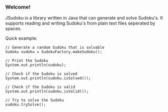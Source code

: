 ### Welcome!

JSudoku is a library written in Java that can generate and solve Sudoku's. It supports reading and writing Sudoku's from plain text files seperated by spaces. 

Quick example:
```
// Generate a random Sudoku that is solvable
Sudoku sudoku = SudokuFactory.makeSudoku();
		
// Print the Sudoku
System.out.println(sudoku);
		
// Check if the Sudoku is solved
System.out.println(sudoku.isSolved());
		
// Check if the Sudoku is valid
System.out.println(sudoku.isValid());
		
// Try to solve the Sudoku
sudoku.trySolve();
```

